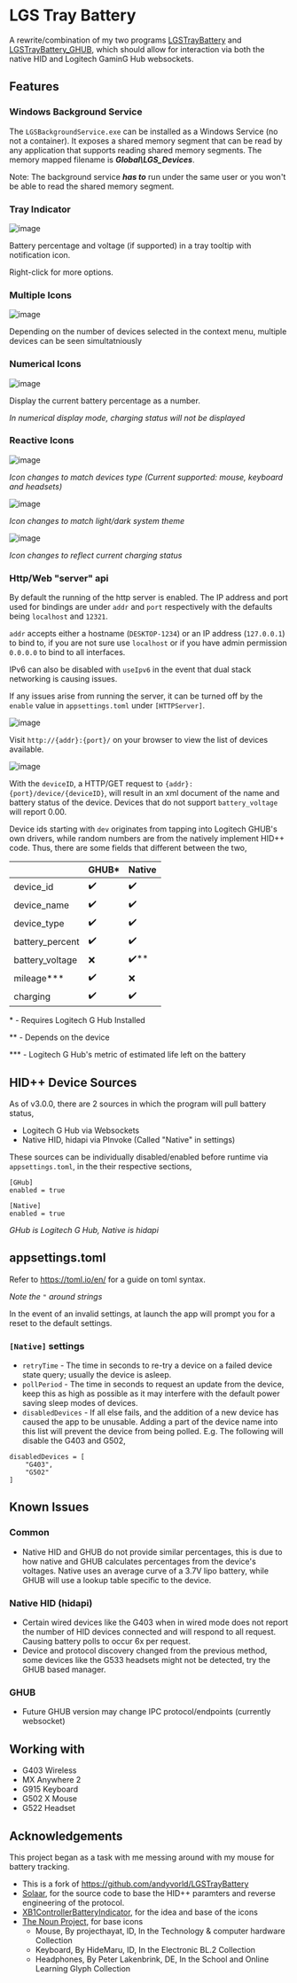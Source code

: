 # LGS Tray Battery

A rewrite/combination of my two programs [LGSTrayBattery](https://github.com/andyvorld/LGSTrayBattery) and [LGSTrayBattery_GHUB](https://github.com/andyvorld/LGSTrayBattery_GHUB), which should allow for interaction via both the native HID and Logitech GaminG Hub websockets.

## Features

### Windows Background Service

The `LGSBackgroundService.exe` can be installed as a Windows Service (no not a container).
It exposes a shared memory segment that can be read by any application that supports reading shared memory segments.
The memory mapped filename is ***Global\LGS_Devices***.

Note: The background service ***has to*** run under the same user or you won't be able to read the shared memory segment.

### Tray Indicator
![image](https://user-images.githubusercontent.com/24492062/138280300-6966b6a4-ff6d-46e6-9698-d2c8d612eb11.png)

Battery percentage and voltage (if supported) in a tray tooltip with notification icon.

Right-click for more options.

### Multiple Icons
![image](Assets/multi_icon.png)

Depending on the number of devices selected in the context menu, multiple devices can be seen simultatniously

### Numerical Icons
![image](Assets/numerical_icon.png)

Display the current battery percentage as a number.

*In numerical display mode, charging status will not be displayed*

### Reactive Icons
![image](https://user-images.githubusercontent.com/24492062/138284660-95949372-c59a-4569-9545-0cfe0506d1fb.png)

*Icon changes to match devices type (Current supported: mouse, keyboard and headsets)*

![image](https://user-images.githubusercontent.com/24492062/138285048-ad229703-5c4e-430e-b107-c50eb341e46b.png)

*Icon changes to match light/dark system theme*

![image](Assets/charging_icon.png)

*Icon changes to reflect current charging status*

### Http/Web "server" api
By default the running of the http server is enabled. The IP address and port used for bindings are under `addr` and `port` respectively with the defaults being `localhost` and `12321`.

`addr` accepts either a hostname (`DESKTOP-1234`) or an IP address (`127.0.0.1`) to bind to, if you are not sure use `localhost` or if you have admin permission `0.0.0.0` to bind to all interfaces.

IPv6 can also be disabled with `useIpv6` in the event that dual stack networking is causing issues.

If any issues arise from running the server, it can be turned off by the `enable` value in `appsettings.toml` under `[HTTPServer]`.

![image](Assets/server_index.png)

Visit `http://{addr}:{port}/` on your browser to view the list of devices available.

![image](https://user-images.githubusercontent.com/24492062/138281030-f40ba805-69bf-48ac-a126-6f58f9ca7828.png)

With the `deviceID`, a HTTP/GET request to `{addr}:{port}/device/{deviceID}`, will result in an xml document of the name and battery status of the device. Devices that do not support `battery_voltage` will report 0.00.

Device ids starting with `dev` originates from tapping into Logitech GHUB's own drivers, while random numbers are from the natively implement HID++ code. Thus, there are some fields that different between the two,

|                 | GHUB* | Native  |
|-----------------|-------|---------|
| device_id       | ✔️   | ✔️     |
| device_name     | ✔️   | ✔️     |
| device_type     | ✔️   | ✔️     |
| battery_percent | ✔️   | ✔️     |
| battery_voltage | ❌   | ✔️**   |
| mileage***      | ✔️   | ❌     |
| charging        | ✔️   | ✔️     |

\* - Requires Logitech G Hub Installed

\** - Depends on the device

\*** - Logitech G Hub's metric of estimated life left on the battery

## HID++ Device Sources
As of v3.0.0, there are 2 sources in which the program will pull battery status,

- Logitech G Hub via Websockets
- Native HID, hidapi via PInvoke (Called "Native" in settings)

These sources can be individually disabled/enabled before runtime via `appsettings.toml`, in the their respective sections,

```
[GHub]
enabled = true

[Native]
enabled = true
```

*GHub is Logitech G Hub, Native is hidapi*

## appsettings.toml
Refer to https://toml.io/en/ for a guide on toml syntax.

*Note the `"` around strings*

In the event of an invalid settings, at launch the app will prompt you for a reset to the default settings.


### `[Native]` settings
- `retryTime` - The time in seconds to re-try a device on a failed device state query; usually the device is asleep.
- `pollPeriod` - The time in seconds to request an update from the device, keep this as high as possible as it may interfere with the default power saving sleep modes of devices.
- `disabledDevices` - If all else fails, and the addition of a new device has caused the app to be unusable. Adding a part of the device name into this list will prevent the device from being polled. E.g. The following will disable the G403 and G502,
```
disabledDevices = [
    "G403",
    "G502"
]
```

## Known Issues
### Common
- Native HID and GHUB do not provide similar percentages, this is due to how native and GHUB calculates percentages from the device's voltages. Native uses an average curve of a 3.7V lipo battery, while GHUB will use a lookup table specific to the device.

### Native HID (hidapi)
- Certain wired devices like the G403 when in wired mode does not report the number of HID devices connected and will respond to all request. Causing battery polls to occur 6x per request.
- Device and protocol discovery changed from the previous method, some devices like the G533 headsets might not be detected, try the GHUB based manager.

### GHUB
- Future GHUB version may change IPC protocol/endpoints (currently websocket)

## Working with
- G403 Wireless
- MX Anywhere 2
- G915 Keyboard
- G502 X Mouse
- G522 Headset


## Acknowledgements
This project began as a task with me messing around with my mouse for battery tracking.

- This is a fork of https://github.com/andyvorld/LGSTrayBattery
- [Solaar](https://github.com/pwr-Solaar/Solaar), for the source code to base the HID++ paramters and reverse engineering of the protocol.
- [XB1ControllerBatteryIndicator](https://github.com/NiyaShy/XB1ControllerBatteryIndicator), for the idea and base of the icons
- [The Noun Project](https://thenounproject.com/), for base icons
    - Mouse, By projecthayat, ID, In the Technology & computer hardware Collection
    - Keyboard, By HideMaru, ID, In the Electronic BL.2 Collection
    - Headphones, By Peter Lakenbrink, DE, In the School and Online Learning Glyph Collection
